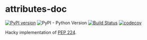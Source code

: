 # attributes-doc

[![PyPI version](https://badge.fury.io/py/attributes-doc.svg)](https://pypi.org/project/attributes-doc/)
![PyPI - Python Version](https://img.shields.io/pypi/pyversions/attributes-doc.svg?color=green)
[![Build Status](https://github.com/tkukushkin/attributes-doc/workflows/build/badge.svg?branch=master)](https://github.com/tkukushkin/attributes-doc/actions?query=workflow%3Abuild+branch%3Amaster)
[![codecov](https://codecov.io/gh/tkukushkin/attributes-doc/branch/master/graph/badge.svg)](https://codecov.io/gh/tkukushkin/attributes-doc)


Hacky implementation of [PEP 224](https://www.python.org/dev/peps/pep-0224/).
